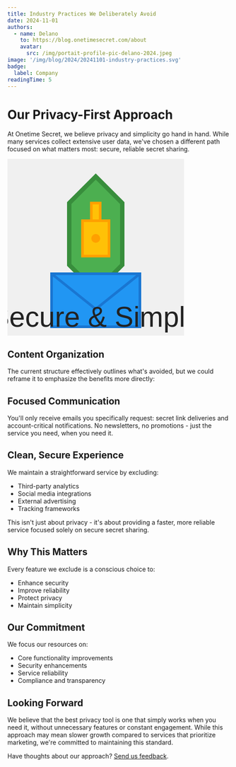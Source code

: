 ```yaml
---
title: Industry Practices We Deliberately Avoid
date: 2024-11-01
authors:
  - name: Delano
    to: https://blog.onetimesecret.com/about
    avatar:
      src: /img/portait-profile-pic-delano-2024.jpeg
image: '/img/blog/2024/20241101-industry-practices.svg'
badge:
  label: Company
readingTime: 5
---
```


# Our Privacy-First Approach
At Onetime Secret, we believe privacy and simplicity go hand in hand. While many services collect extensive user data, we've chosen a different path focused on what matters most: secure, reliable secret sharing.


<svg width="400" height="400" viewBox="0 0 400 400" xmlns="http://www.w3.org/2000/svg">
  <!-- Background -->
  <rect width="400" height="400" fill="#f0f0f0" />

  <!-- Shield -->
  <path d="M200 40 L260 100 L260 240 L200 300 L140 240 L140 100 Z" fill="#4CAF50" stroke="#388E3C" stroke-width="10" />

  <!-- Lock -->
  <rect x="170" y="140" width="60" height="80" fill="#FFC107" stroke="#FFA000" stroke-width="6" />
  <rect x="190" y="100" width="20" height="40" fill="#FFC107" stroke="#FFA000" stroke-width="6" />
  <circle cx="200" cy="180" r="10" fill="#FFA000" />

  <!-- Envelope -->
  <rect x="100" y="260" width="200" height="120" fill="#2196F3" stroke="#1976D2" stroke-width="6" />
  <polyline points="100,260 200,340 300,260" fill="none" stroke="#1976D2" stroke-width="6" />

  <!-- Text -->
  <text x="200" y="380" font-family="Arial" font-size="64" fill="#222" text-anchor="middle">
    Secure & Simple
  </text>
</svg>

## Content Organization
The current structure effectively outlines what's avoided, but we could reframe it to emphasize the benefits more directly:


## Focused Communication
You'll only receive emails you specifically request: secret link deliveries and account-critical notifications. No newsletters, no promotions - just the service you need, when you need it.

## Clean, Secure Experience
We maintain a straightforward service by excluding:
- Third-party analytics
- Social media integrations
- External advertising
- Tracking frameworks

This isn't just about privacy - it's about providing a faster, more reliable service focused solely on secure secret sharing.

## Why This Matters
Every feature we exclude is a conscious choice to:
- Enhance security
- Improve reliability
- Protect privacy
- Maintain simplicity

## Our Commitment
We focus our resources on:
- Core functionality improvements
- Security enhancements
- Service reliability
- Compliance and transparency

## Looking Forward
We believe that the best privacy tool is one that simply works when you need it, without unnecessary features or constant engagement. While this approach may mean slower growth compared to services that prioritize marketing, we're committed to maintaining this standard.

Have thoughts about our approach? [Send us feedback](https://onetimesecret.com/feedback).
